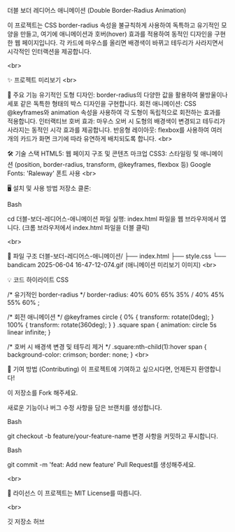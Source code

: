 

더블 보더 레디어스 애니메이션 (Double Border-Radius Animation)

이 프로젝트는 CSS border-radius 속성을 불규칙하게 사용하여 독특하고 유기적인 모양을 만들고, 여기에 애니메이션과 호버(hover) 효과를 적용하여 동적인 디자인을 구현한 웹 페이지입니다. 각 카드에 마우스를 올리면 배경색이 바뀌고 테두리가 사라지면서 시각적인 인터랙션을 제공합니다.

&lt;br>

✨ 프로젝트 미리보기
&lt;br>

📌 주요 기능
유기적인 도형 디자인: border-radius의 다양한 값을 활용하여 물방울이나 세포 같은 독특한 형태의 박스 디자인을 구현합니다.
회전 애니메이션: CSS @keyframes와 animation 속성을 사용하여 각 도형이 독립적으로 회전하는 효과를 적용합니다.
인터랙티브 호버 효과: 마우스 오버 시 도형의 배경색이 변경되고 테두리가 사라지는 동적인 시각 효과를 제공합니다.
반응형 레이아웃: flexbox를 사용하여 여러 개의 카드가 화면 크기에 따라 유연하게 배치되도록 합니다.
&lt;br>

🛠️ 기술 스택
HTML5: 웹 페이지 구조 및 콘텐츠 마크업
CSS3: 스타일링 및 애니메이션 (position, border-radius, transform, @keyframes, flexbox 등)
Google Fonts: 'Raleway' 폰트 사용
&lt;br>

🖥️ 설치 및 사용 방법
저장소 클론:

Bash

cd 더블-보더-레디어스-애니메이션
파일 실행:
index.html 파일을 웹 브라우저에서 엽니다. (크롬 브라우저에서 index.html 파일을 더블 클릭)

&lt;br>

📂 파일 구조
더블-보더-레디어스-애니메이션/
├── index.html
├── style.css
└── bandicam 2025-06-04 16-47-12-074.gif (애니메이션 미리보기 이미지)
&lt;br>

💡 코드 하이라이트
CSS

/* 유기적인 border-radius */
border-radius: 40% 60% 65% 35% / 40% 45% 55% 60% ;

/* 회전 애니메이션 */
@keyframes circle {
    0% { transform: rotate(0deg); }
    100% { transform: rotate(360deg); }
}
.square span {
    animation: circle 5s linear infinite;
}

/* 호버 시 배경색 변경 및 테두리 제거 */
.square:nth-child(1):hover span {
    background-color: crimson;
    border: none;
}
&lt;br>

🤝 기여 방법 (Contributing)
이 프로젝트에 기여하고 싶으시다면, 언제든지 환영합니다!

이 저장소를 Fork 해주세요.

새로운 기능이나 버그 수정 사항을 담은 브랜치를 생성합니다.

Bash

git checkout -b feature/your-feature-name
변경 사항을 커밋하고 푸시합니다.

Bash

git commit -m 'feat: Add new feature'
Pull Request를 생성해주세요.

&lt;br>

📄 라이선스
이 프로젝트는 MIT License를 따릅니다.

&lt;br>

깃 저장소 허브 
